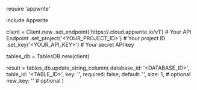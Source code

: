require 'appwrite'

include Appwrite

client = Client.new
    .set_endpoint('https://<REGION>.cloud.appwrite.io/v1') # Your API Endpoint
    .set_project('<YOUR_PROJECT_ID>') # Your project ID
    .set_key('<YOUR_API_KEY>') # Your secret API key

tables_db = TablesDB.new(client)

result = tables_db.update_string_column(
    database_id: '<DATABASE_ID>',
    table_id: '<TABLE_ID>',
    key: '',
    required: false,
    default: '<DEFAULT>',
    size: 1, # optional
    new_key: '' # optional
)
